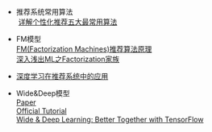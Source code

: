 


+ 推荐系统常用算法  
  [详解个性化推荐五大最常用算法](https://zhuanlan.zhihu.com/p/27768663)  

+ FM模型  
  [FM(Factorization Machines)推荐算法原理](http://www.cnblogs.com/pinard/p/6370127.html)  
  [深入浅出ML之Factorization家族](http://www.52caml.com/head_first_ml/ml-chapter9-factorization-family/)  
  
 
+ [深度学习在推荐系统中的应用](https://zhuanlan.zhihu.com/p/27231244)  
  
+ Wide&Deep模型  
  [Paper](http://delivery.acm.org/10.1145/2990000/2988454/p7-cheng.pdf?ip=180.76.13.8&id=2988454&acc=OA&key=4D4702B0C3E38B35%2E4D4702B0C3E38B35%2E4D4702B0C3E38B35%2E5945DC2EABF3343C&CFID=954429471&CFTOKEN=89666912&__acm__=1498911787_8e7a630fecd50447d197a89409c9eb92)  
  [Official Tutorial](https://www.tensorflow.org/tutorials/wide_and_deep)  
  [Wide & Deep Learning: Better Together with TensorFlow](https://research.googleblog.com/2016/06/wide-deep-learning-better-together-with.html)  




